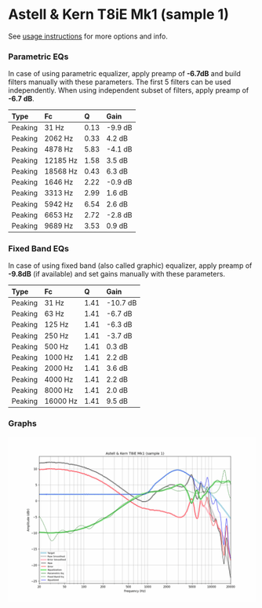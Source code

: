 # Astell & Kern T8iE Mk1 (sample 1)
See [usage instructions](https://github.com/jaakkopasanen/AutoEq#usage) for more options and info.

### Parametric EQs
In case of using parametric equalizer, apply preamp of **-6.7dB** and build filters manually
with these parameters. The first 5 filters can be used independently.
When using independent subset of filters, apply preamp of **-6.7 dB**.

| Type    | Fc       |    Q | Gain    |
|:--------|:---------|:-----|:--------|
| Peaking | 31 Hz    | 0.13 | -9.9 dB |
| Peaking | 2062 Hz  | 0.33 | 4.2 dB  |
| Peaking | 4878 Hz  | 5.83 | -4.1 dB |
| Peaking | 12185 Hz | 1.58 | 3.5 dB  |
| Peaking | 18568 Hz | 0.43 | 6.3 dB  |
| Peaking | 1646 Hz  | 2.22 | -0.9 dB |
| Peaking | 3313 Hz  | 2.99 | 1.6 dB  |
| Peaking | 5942 Hz  | 6.54 | 2.6 dB  |
| Peaking | 6653 Hz  | 2.72 | -2.8 dB |
| Peaking | 9689 Hz  | 3.53 | 0.9 dB  |

### Fixed Band EQs
In case of using fixed band (also called graphic) equalizer, apply preamp of **-9.8dB**
(if available) and set gains manually with these parameters.

| Type    | Fc       |    Q | Gain     |
|:--------|:---------|:-----|:---------|
| Peaking | 31 Hz    | 1.41 | -10.7 dB |
| Peaking | 63 Hz    | 1.41 | -6.7 dB  |
| Peaking | 125 Hz   | 1.41 | -6.3 dB  |
| Peaking | 250 Hz   | 1.41 | -3.7 dB  |
| Peaking | 500 Hz   | 1.41 | 0.3 dB   |
| Peaking | 1000 Hz  | 1.41 | 2.2 dB   |
| Peaking | 2000 Hz  | 1.41 | 3.6 dB   |
| Peaking | 4000 Hz  | 1.41 | 2.2 dB   |
| Peaking | 8000 Hz  | 1.41 | 2.0 dB   |
| Peaking | 16000 Hz | 1.41 | 9.5 dB   |

### Graphs
![](./Astell%20&%20Kern%20T8iE%20Mk1%20(sample%201).png)